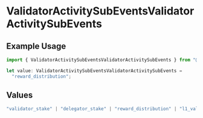 # ValidatorActivitySubEventsValidatorActivitySubEvents

## Example Usage

```typescript
import { ValidatorActivitySubEventsValidatorActivitySubEvents } from "@avalabs/avacloud-sdk/models/components";

let value: ValidatorActivitySubEventsValidatorActivitySubEvents =
  "reward_distribution";
```

## Values

```typescript
"validator_stake" | "delegator_stake" | "reward_distribution" | "l1_validator_balance_increased" | "l1_validator_disabled" | "l1_validator_removed" | "l1_validator_balance_threshold"
```